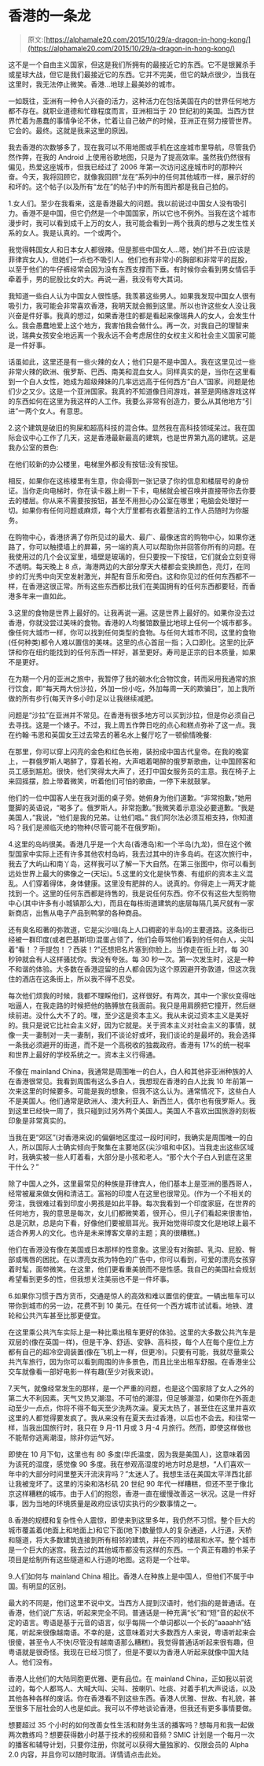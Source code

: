 # 香港的一条龙

> 原文:[https://alphamale20.com/2015/10/29/a-dragon-in-hong-kong/](https://alphamale20.com/2015/10/29/a-dragon-in-hong-kong/)

这不是一个自由主义国家，但这是我们所拥有的最接近它的东西。它不是银翼杀手或星球大战，但它是我们最接近它的东西。它并不完美，但它的缺点很少，当我在这里时，我无法停止微笑。香港...地球上最美妙的城市。

一如既往，亚洲有一种令人兴奋的活力，这种活力在包括美国在内的世界任何地方都不存在。就职业道德和忙碌程度而言，亚洲相当于 20 世纪初的美国。当西方世界忙着为愚蠢的事情争论不休，忙着让自己破产的时候，亚洲正在努力接管世界。它会的。最终。这就是我来这里的原因。

我去香港的次数够多了，现在我可以不用地图或手机在这座城市里导航，尽管我仍然作弊，在我的 Android 上使用谷歌地图，只是为了提高效率。虽然我仍然很有偏见，热爱这座城市，但我已经过了 2006 年第一次访问这座城市时的那种兴奋。今天，我将回顾它，就像我回顾“龙在”系列中的任何其他城市一样，展示好的和坏的。这个帖子(以及所有“龙在”的帖子)中的所有图片都是我自己拍的。

1.女人们。至少在我看来，这是香港最大的问题。我以前说过中国女人没有吸引力。香港不是中国，但它仍然是一个中国国家，所以它也不例外。当我在这个城市漫步时，我可以看到成千上万的女人，我可能会看到一两个我真的想与之发生性关系的女人。我是认真的。一个或两个。

我觉得韩国女人和日本女人都很辣。但是那些中国女人...嗯，她们并不丑(应该是菲律宾女人)，但她们一点也不吸引人。他们也有非常小的胸部和非常平的屁股，以至于他们的牛仔裤经常会因为没有东西支撑而下垂。有时候你会看到男女情侣手牵着手，男的屁股比女的大。再说一遍，我没有夸大其词。

我知道一些白人认为中国女人很性感。我羡慕这些男人。如果我发现中国女人很有吸引力，我可能会非常喜欢香港，我明天就会搬到这里。所以也许这些女人没让我兴奋是件好事。我真的想过，如果香港住的都是看起来像瑞典人的女人，会发生什么。我会愚蠢地爱上这个地方，我害怕我会做什么。再一次，对我自己的理智来说，瑞典女孩安全地远离一个我永远不会考虑居住的女权主义和社会主义国家可能是一件好事。

话虽如此，这里还是有一些火辣的女人；他们只是不是中国人。我在这里见过一些非常火辣的欧洲、俄罗斯、巴西、南美和混血女人。同样真实的是，当你在这里看到一个白人女性，她成为超级辣妹的几率远远高于任何西方“白人”国家。问题是他们少之又少。这是一个亚洲国家。我真的不知道像日间游戏，甚至是网络游戏这样的东西如何在这里为我这样的人工作。我要么非常有创造力，要么从其他地方“引进”一两个女人。有意思。

2.这个建筑是破旧的狗屎和超高科技的混合体。显然我在高科技领域呆过。我在国际会议中心工作了几天，这是香港最新最高的建筑，也是世界第九高的建筑。这是我办公室的景色:

在他们较新的办公楼里，电梯里外都没有按钮:没有按钮。

相反，如果你在这栋楼里有生意，你会得到一张记录了你的信息和楼层号的身份证。当你走向电梯时，你在读卡器上刷一下卡，电梯就会被召唤并直接带你去你要去的楼层。你从来不需要按按钮，甚至不用担心办公室在哪里；电脑会处理好一切。如果你有任何问题或麻烦，每个大厅里都有衣着整洁的工作人员随时为你服务。

在购物中心，香港挤满了你所见过的最大、最广、最像迷宫的购物中心，如果你迷路了，你可以触摸墙上的屏幕，另一端的真人可以帮助你并回答你所有的问题。在我使用过的几个会议室里，墙壁是玻璃的，但只要按一下按钮，它们就会立刻变得不透明。每天晚上 8 点，海港两边的大部分摩天大楼都会变换颜色，亮灯，在同步的灯光秀中向天空发射激光，并配有音乐和旁白。这和你见过的任何东西都不一样，在香港这很正常。所有这些东西都比我们在美国拥有的任何东西都要轻，而香港多年来一直如此。

3.这里的食物是世界上最好的。让我再说一遍。这是世界上最好的。如果你没去过香港，你就没尝过美味的食物。香港的人均餐馆数量比地球上任何一个城市都多。像任何大城市一样，你可以找到任何类型的食物。与任何大城市不同，这里的食物(任何种类)都令人难以置信的美味。这里的点心首屈一指；入口即化。这里的比萨饼和你在纽约能找到的任何东西一样好，甚至更好。寿司是正宗的日本质量，如果不是更好。

在为期一个月的亚洲之旅中，我暂停了我的碳水化合物饮食，转而采用我通常的旅行饮食，即“每天两大份沙拉，外加一份小吃，外加每周一天的欺骗日”，加上我所做的所有步行(每天许多小时)足以让我继续减肥。

问题是“沙拉”在亚洲并不常见。在香港有很多地方可以买到沙拉，但是你必须自己去寻找。这是一个婊子。不过，我上周五作弊日吃的点心和糕点弥补了这一点。我在约翰·韦恩和英国女王过去常去的著名水上餐厅吃了一顿偷情晚餐:

在那里，你可以穿上闪亮的金色和红色长袍，装扮成中国古代皇帝。在我的晚宴上，一群俄罗斯人喝醉了，穿着长袍，大声唱着喝醉的俄罗斯歌曲，让中国顾客和员工感到尴尬。很快，他们笑得太大声了，还打中国女服务员的主意。我在椅子上来回摇摆，脸上带着微笑，听着他们可怕的歌曲，一停下来就鼓掌。

他们的一位中国客人坐在我对面的桌子旁。她俯身为他们道歉。“非常抱歉，”她用蹩脚的英语说，“喝多了。俄罗斯人。非常抱歉。”我微笑着示意没必要道歉。“我是美国人，”我说，“他们是我的兄弟。让他们唱。”
我们阿尔法必须互相支持，你知道吗？我们是濒临灭绝的物种(尽管可能不在俄罗斯)。

4.这里的岛屿很美。香港几乎是一个大岛(香港岛)和一个半岛(九龙)，但在这个微型国家中实际上还有许多其他农村岛屿，我去过其中的许多岛屿。在这次旅行中，我去了大屿山和南丫岛，这样我可以了解一下大自然。在第三张图中，你可以看到远处世界上最大的佛像之一(天坛)。5.这里的文化是快节奏、有组织的资本主义混乱。人们穿着得体，身体健康。这里没有肥胖的人。说真的。你得走上一两天才能找到一个。这里的任何东西都是待售的，我是说任何东西。你不仅有这些大型购物中心(其中许多有小城镇那么大)，而且在每栋街道建筑的底层每隔几英尺就有一家新商店，出售从电子产品到鸭掌的各种商品。

还有臭名昭著的弥敦道，它是尖沙咀(岛上人口稠密的半岛)的主要道路。这条街已经被一群印度(或者巴基斯坦)混蛋占领了，他们会辱骂他们看到的任何白人，尖叫着“看！？手提包！？西装！?"还想把名片塞到你脸上。当你走在街上时，每 30 秒钟就会有人这样骚扰你。我没有夸张。每 30 秒一次。第一次发生时，这是一种不和谐的体验。大多数在香港逗留的白人都会因为这个原因避开弥敦道，但这次我住的酒店在这条街上，所以我不得不忍受。

每次他们烦我的时候，我都不理睬他们，这样很好。有两次，其中一个家伙变得咄咄逼人，在我走路的时候把他的胳膊放在我面前。我只是用肩膀把它撞开，然后继续前进。没什么大不了的。嘿，至少这是资本主义。我从未说过资本主义是美好的。我只是说它比社会主义好，因为它就是。关于资本主义对社会主义的事情，就像一夫一妻制对一夫一妻制，我们不谈论好或坏，我们谈论的是最坏的。我会选择一条我必须避开的街道，而不是一个高税收的独裁政府。香港有 17%的统一税率和世界上最好的学校系统之一。资本主义行得通。

不像在 mainland China，我通常是周围唯一的白人，白人和其他非亚洲种族的人在香港很常见。我看到周围有这么多白人，我想现在香港的白人比我 10 年前第一次来这里的时候要多。可能是我的想象，但我不这么认为。通常情况下，这些白人不是美国人。他们通常是欧洲人、澳大利亚人、新西兰人，偶尔也有俄罗斯人。我到这里已经快一周了，我只碰到过另外两个美国人。美国人不喜欢出国旅游的刻板印象是非常真实的。

当我在更“郊区”(对香港来说)的偏僻地区度过一段时间时，我确实是周围唯一的白人，所以国际人士确实倾向于聚集在主要地区(尖沙咀和中区)。当我走出这些区域时，我确实被一些人盯着看，大部分是小孩和老人。“那个大个子白人到底在这里干什么？”

除了中国人之外，这里最常见的种族是菲律宾人，他们基本上是亚洲的墨西哥人，经常被雇来做女佣和清洁工。富裕的印度人在这里也很常见。(作为一个不相关的旁注，我很难过看到印度小男孩是如此平静。每次我看到一个印度家庭，在世界的任何地方，我的意思是每次，女儿们都微笑着，很开心，但儿子们看起来很害怕，总是沉默，总是向下看，好像他们要被扇耳光。我开始觉得印度文化是地球上最不适合养男人的文化。也许是未来博客文章的主题；真的很糟糕。)

他们在香港没有像在美国或日本那样的性意象。这里没有对胸部、乳沟、屁股、臀部或嘴唇的困扰。在以漂亮女孩为特色的广告中，你可以看到，可爱的漂亮女孩穿着时髦，面带微笑。在这里，他们更看重美貌而不是性感。我自己的美国社会规划希望看到更多的性，但我想关注美丽也不是一件坏事。

6.如果你习惯于西方货币，交通是惊人的高效和难以置信的便宜。一辆出租车可以带你到城市的另一边，花费不到 10 美元。在任何一个西方城市试试看。地铁、渡轮和公共汽车甚至比那更便宜。

在这里乘公共汽车实际上是一种比乘出租车更好的体验。这里的大多数公共汽车是双层的(像在英国一样)，但是干净、舒适、安静、高科技，每个人在每个座位上方都有自己的超冷空调装置(像在飞机上一样，但更冷)。只要有可能，我就尽量乘公共汽车旅行，因为你可以看到周围的许多景色，而且比坐出租车舒服。在香港坐公交车就像看一部好电影一样有趣(至少对我来说)。

7.天气，就像经常发生的那样，是一个严重的问题，也是这个国家除了女人之外的第二大不利因素。天气又热又潮湿。不可怕的潮湿，但足够潮湿，如果你在外面走动至少一点点，你将不得不每天至少洗两次澡。夏天太热了，甚至住在这里并喜欢这里的人都觉得要发疯了。我从来没有在夏天去过香港，以后也不会去。和往常一样，当我出国旅行时，我只在 9 月-11 月或 3 月-4 月旅行。然而，即使这样做也不能帮你逃离潮湿，除非你运气好。

即使在 10 月下旬，这里也有 80 多度(华氏温度，因为我是美国人)，这意味着因为该死的湿度，感觉像 90 多度。我在参观高湿度的地方时总是想，“人们喜欢一年中的大部分时间里整天汗流浃背吗？”太迷人了。我想生活在美国太平洋西北部让我被宠坏了。这里的污染和洛杉矶 20 世纪 90 年代一样糟糕，但还不至于像北京这样糟糕的城市。由于人们的抱怨，香港一直在缓慢改善这一状况。这是一件好事，因为当地的环境质量是政府应该切实执行的少数事情之一。

8.香港的规模和复杂性令人震惊，即使来到这里多年，我仍然不习惯。整个巨大的城市覆盖着(地面上和地面上)和它下面(地下)数量惊人的复杂通道，人行道，天桥和隧道，将大多数建筑连接到所有相邻的建筑，并在不同的楼层和水平。整个城市是一个巨大的迷宫。我去过的其他城市都没有这样的东西。一个真正有趣的书呆子项目是绘制所有这些隧道和人行道的地图。这将是一个壮举。

9.人们如何与 mainland China 相比。香港人在种族上是中国人，但他们不属于中国。有明显的区别。

最大的不同是，他们这里不说中文。当西方人提到汉语时，他们指的是普通话。在香港，他们说广东话，听起来完全不同。普通话是一种充满“长”和“短”音的起伏不定的语言。粤语是基于元音的语言，似乎每隔一个单词都以一个长的“aaaahh”结尾，听起来很像越南语。不幸的是，这意味着对大多数西方人来说，粤语听起来会很傻，甚至令人不快(尽管没有越南语那么糟糕)。我觉得普通话听起来很有趣，但粤语就是很奇怪。我现在已经习惯了，但是不要以为香港人听起来就像中国大陆人。他们没有。

香港人比他们的大陆同胞更优雅、更有品位。在 mainland China，正如我以前说过的，每个人都骂人、大喊大叫、尖叫、按喇叭、吐痰、对着手机大声说话，以及其他各种各样的废话。你在香港看不到这些东西。香港人优雅、世故、有礼貌，甚至很多下层社会的人也是如此。我可以不停地谈论香港，但我还有更多事情要做。

想要超过 35 个小时的如何改善女性生活和财务生活的播客吗？想每月和我一起做两次教练吗？想要获得数小时基于技术的视频和音频？SMIC 计划是一个每月一次的播客和辅导计划，只要你注册，你就可以获得大量独家的、仅限会员的 Alpha 2.0 内容，并且你可以随时取消。详情请点击此处。